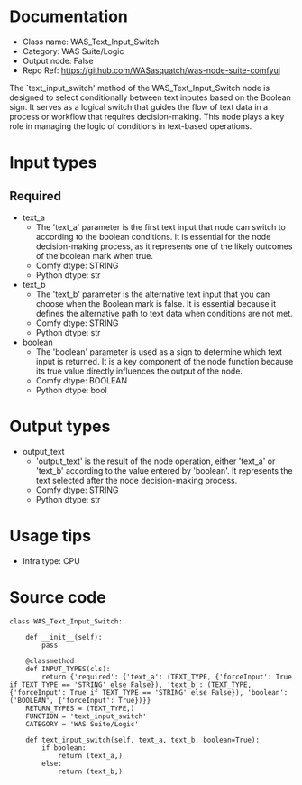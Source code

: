 # Documentation
- Class name: WAS_Text_Input_Switch
- Category: WAS Suite/Logic
- Output node: False
- Repo Ref: https://github.com/WASasquatch/was-node-suite-comfyui

The `text_input_switch' method of the WAS_Text_Input_Switch node is designed to select conditionally between text inputes based on the Boolean sign. It serves as a logical switch that guides the flow of text data in a process or workflow that requires decision-making. This node plays a key role in managing the logic of conditions in text-based operations.

# Input types
## Required
- text_a
    - The 'text_a' parameter is the first text input that node can switch to according to the boolean conditions. It is essential for the node decision-making process, as it represents one of the likely outcomes of the boolean mark when true.
    - Comfy dtype: STRING
    - Python dtype: str
- text_b
    - The 'text_b' parameter is the alternative text input that you can choose when the Boolean mark is false. It is essential because it defines the alternative path to text data when conditions are not met.
    - Comfy dtype: STRING
    - Python dtype: str
- boolean
    - The 'boolean' parameter is used as a sign to determine which text input is returned. It is a key component of the node function because its true value directly influences the output of the node.
    - Comfy dtype: BOOLEAN
    - Python dtype: bool

# Output types
- output_text
    - 'output_text' is the result of the node operation, either 'text_a' or 'text_b' according to the value entered by 'boolean'. It represents the text selected after the node decision-making process.
    - Comfy dtype: STRING
    - Python dtype: str

# Usage tips
- Infra type: CPU

# Source code
```
class WAS_Text_Input_Switch:

    def __init__(self):
        pass

    @classmethod
    def INPUT_TYPES(cls):
        return {'required': {'text_a': (TEXT_TYPE, {'forceInput': True if TEXT_TYPE == 'STRING' else False}), 'text_b': (TEXT_TYPE, {'forceInput': True if TEXT_TYPE == 'STRING' else False}), 'boolean': ('BOOLEAN', {'forceInput': True})}}
    RETURN_TYPES = (TEXT_TYPE,)
    FUNCTION = 'text_input_switch'
    CATEGORY = 'WAS Suite/Logic'

    def text_input_switch(self, text_a, text_b, boolean=True):
        if boolean:
            return (text_a,)
        else:
            return (text_b,)
```